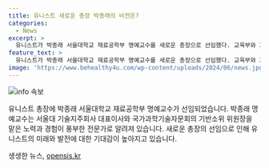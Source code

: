 ```yaml
---
title: 유니스트 새로운 총장 박종래의 비전은?
categories:
  - News
excerpt: >
  유니스트가 박종래 서울대학교 재료공학부 명예교수를 새로운 총장으로 선임했다. 교육부와 과학기술정보통신부의 승인을 거쳐 최종 확정된 이번 인사는 주목받고 있다. 박 명예교수는 서울대 기술지주회사 대표이사와 국가과학기술자문회의 기반소위 위원장을 역임한 경력을 가지고 있다.
feature_text: >
  유니스트가 박종래 서울대학교 재료공학부 명예교수를 새로운 총장으로 선임했다. 교육부와 과학기술정보통신부의 승인을 거쳐 최종 확정된 이번 인사는 주목받고 있다. 박 명예교수는 서울대 기술지주회사 대표이사와 국가과학기술자문회의 기반소위 위원장을 역임한 경력을 가지고 있다.
image: 'https://www.behealthy4u.com/wp-content/uploads/2024/06/news.jpg'
---
```


<p><img src="https://www.behealthy4u.com/wp-content/uploads/2024/06/news.jpg" alt="info 속보" /></p>

<p>유니스트 총장에 박종래 서울대학교 재료공학부 명예교수가 선임되었습니다. 박종래 명예교수는 서울대 기술지주회사 대표이사와 국가과학기술자문회의 기반소위 위원장을 맡은 노력과 경험이 풍부한 전문가로 알려져 있습니다. 새로운 총장의 선임으로 인해 유니스트의 미래와 발전에 대한 기대감이 높아지고 있습니다.</p>
생생한 뉴스, <a href="https://opensis.kr" rel="dofollow">opensis.kr</a>



